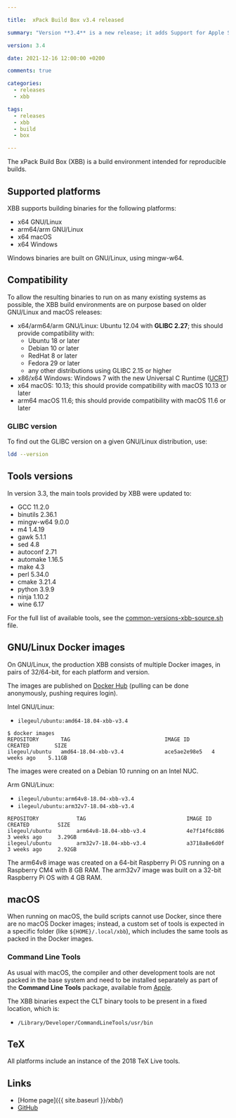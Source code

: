 ```yaml
---

title:  xPack Build Box v3.4 released

summary: "Version **3.4** is a new release; it adds Support for Apple Silicon."

version: 3.4

date: 2021-12-16 12:00:00 +0200

comments: true

categories:
  - releases
  - xbb

tags:
  - releases
  - xbb
  - build
  - box

---
```


The xPack Build Box (XBB) is a build environment intended for reproducible builds.

## Supported platforms

XBB supports building binaries for the following platforms:

- x64 GNU/Linux
- arm64/arm GNU/Linux
- x64 macOS
- x64 Windows

Windows binaries are built on GNU/Linux, using mingw-w64.

## Compatibility

To allow the resulting binaries to run on as many existing systems
as possible, the XBB build environments are on purpose based on older
GNU/Linux and macOS releases:

- x64/arm64/arm GNU/Linux: Ubuntu 12.04 with **GLIBC 2.27**; this
should provide compatibility with:
  - Ubuntu 18 or later
  - Debian 10 or later
  - RedHat 8 or later
  - Fedora 29 or later
  - any other distributions using GLIBC 2.15 or higher
- x86/x64 Windows: Windows 7 with the new Universal C Runtime
  ([UCRT](https://support.microsoft.com/en-us/topic/update-for-universal-c-runtime-in-windows-c0514201-7fe6-95a3-b0a5-287930f3560c))
- x64 macOS: 10.13; this should provide compatibility with macOS 10.13 or later
- arm64 macOS 11.6; this should provide compatibility with macOS 11.6 or later


### GLIBC version

To find out the GLIBC version on a given GNU/Linux distribution, use:

```sh
ldd --version
```

## Tools versions

In version 3.3, the main tools provided by XBB were updated to:

- GCC 11.2.0
- binutils 2.36.1
- mingw-w64 9.0.0
- m4 1.4.19
- gawk 5.1.1
- sed 4.8
- autoconf 2.71
- automake 1.16.5
- make 4.3
- perl 5.34.0
- cmake 3.21.4
- python 3.9.9
- ninja 1.10.2
- wine 6.17

For the full list of available tools, see the
[common-versions-xbb-source.sh](https://github.com/xpack/xpack-build-box/blob/master/helper/common-versions-xbb-source.sh) file.

## GNU/Linux Docker images

On GNU/Linux, the production XBB consists of multiple Docker images,
in pairs of 32/64-bit, for each platform and version.

The images are published on
[Docker Hub](https://hub.docker.com/repository/docker/ilegeul/ubuntu)
(pulling can be done anonymously, pushing requires login).

Intel GNU/Linux:

- `ilegeul/ubuntu:amd64-18.04-xbb-v3.4`

```console
$ docker images
REPOSITORY       TAG                              IMAGE ID       CREATED        SIZE
ilegeul/ubuntu   amd64-18.04-xbb-v3.4             ace5ae2e98e5   4 weeks ago    5.11GB
```

The images were created on a Debian 10
running on an Intel NUC.

Arm GNU/Linux:

- `ilegeul/ubuntu:arm64v8-18.04-xbb-v3.4`
- `ilegeul/ubuntu:arm32v7-18.04-xbb-v3.4`

```console
REPOSITORY            TAG                                IMAGE ID       CREATED         SIZE
ilegeul/ubuntu        arm64v8-18.04-xbb-v3.4             4e7f14f6c886   3 weeks ago     3.29GB
ilegeul/ubuntu        arm32v7-18.04-xbb-v3.4             a3718a8e6d0f   3 weeks ago     2.92GB
```

The arm64v8 image was created on a 64-bit Raspberry Pi OS
running on a Raspberry CM4 with 8 GB RAM. The arm32v7 image was built on a
32-bit Raspberry Pi OS with 4 GB RAM.

## macOS

When running on macOS, the build scripts cannot use Docker, since there
are no macOS Docker images; instead,
a custom set of tools is expected in a specific folder
(like `${HOME}/.local/xbb`),
which includes the same tools as packed in the Docker images.

### Command Line Tools

As usual with macOS, the compiler and other development tools are not
packed in the base system and need to be installed separately as part of the
**Command Line Tools** package, available from
[Apple](https://developer.apple.com).

The XBB binaries expect the CLT binary tools to be present in a
fixed location, which is:

- `/Library/Developer/CommandLineTools/usr/bin`

## TeX

All platforms include an instance of the 2018 TeX Live tools.

## Links

- [Home page]({{ site.baseurl }}/xbb/)
- [GitHub](https://github.com/xpack/xpack-build-box/)
